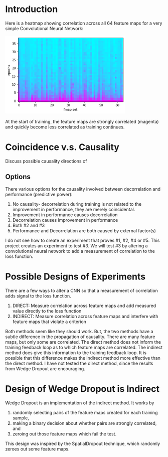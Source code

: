 # Introduction
Here is a heatmap showing correlation across all 64 feature maps for a very simple Convolutional Neural Network:

![heatmap](pics/Feature%20Map%20Similarity%20Grid%20-%20Color.png)

At the start of training, the feature maps are strongly correlated (magenta) and quickly become less correlated as training continues.
# Coincidence v.s. Causality
Discuss possible causality directions of 
## Options
There various options for the causality involved between decorrelation and performance (predictive power):
1. No causality- decorrelation during training is not related to the improvement in performance, they are merely coincidental.
2. Improvement in performance causes decorrelation
3. Decorrelation causes improvement in performance
4. Both #2 and #3
5. Performance and Decorrelation are both caused by external factor(s)

I do not see how to create an experiment that proves #1, #2, #4 or #5. This project creates an experiment to test #3. We will test #3 by altering a convolutional 
neural network to add a measurement of correlation to the loss function. 

# Possible Designs of Experiments
There are a few ways to alter a CNN so that a measurement of correlation adds signal to the loss function.
1. DIRECT: Measure correlation across feature maps and add measured value directly to the loss function
2. INDIRECT: Measure correlation across feature maps and interfere with feature maps that violate a criterion

Both methods seem like they should work. But, the two methods have a subtle difference in the propagation of causality. 
There are many feature maps, but only some are correlated. 
The direct method does not inform the training feedback loop as to which feature maps are correlated. 
The indirect method does give this information to the training feedback loop.
It is possible that this difference makes the indirect method more effective than the direct method.
I have not tested the direct method, since the results from Wedge Dropout are encouraging.

# Design of Wedge Dropout is Indirect

Wedge Dropout is an implementation of the indirect method. It works by 
1. randomly selecting pairs of the feature maps created for each training sample, 
2. making a binary decision about whether pairs are strongly correlated, and
3. zeroing out those feature maps which fail the test. 

This design was inspired by the SpatialDropout technique, which randomly zeroes out some feature maps.
